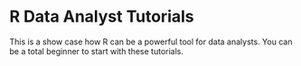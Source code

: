# R Data Analyst Tutorials
This is a show case how R can be a powerful tool for data analysts. You can be a total beginner to start with these tutorials.
